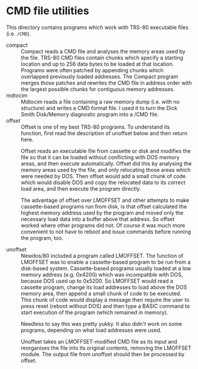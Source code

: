 # CMD file utilities

This directory contains programs which work with TRS-80 executable
files (i.e. `/CMD`).

<dl>
 <dt>compact</dt>
 <dd>Compact reads a CMD file and analyses the memory areas used
 by the file. TRS-80 CMD files contain chunks which specify a starting
 location and up to 256 data bytes to be loaded at that location.
 Programs were often patched by appending chunks which overlapped
 previously loaded addresses. The Compact program merges those
 patches and rewrites the CMD file in address order with the
 largest possible chunks for contiguous memory addresses.
 </dd>
 <dt>mdtocim</dt>
 <dd>Mdtocim reads a file containing a raw memory dump (i.e. with no
 structure) and writes a CMD format file. I used it to turn the
 Dick Smith Disk/Memory diagnostic program into a /CMD file.</dd>
 <dt>offset</dt>
 <dd>Offset is one of my best TRS-80 programs. To understand its
 function, first read the description of unoffset below and then
 return here.
 <p>
 Offset reads an executable file from cassette or disk and modifies
 the file so that it can be loaded without conflicting with DOS memory
 areas, and then execute automatically. Offset did this by analysing
 the memory areas used by the file, and only relocating those areas
 which were needed by DOS. Then offset would add a small chunk of
 code which would disable DOS and copy the relocated data to its
 correct load area, and then execute the program directly.
 </p>
 <p>
 The advantage of offset over LMOFFSET and other attempts to make
 cassette-based programs run from disk, is that offset calculated
 the highest memory address used by the program and moved only the
 necessary load data into a buffer above that address. So offset
 worked where other programs did not. Of course it was much more
 convenient to not have to reboot and issue commands before running
 the program, too.
 </p>
 </dd>
 <dt>unoffset</dt>
 <dd>Newdos/80 included a program called LMOFFSET. The function of
 LMOFFSET was to enable a cassette-based program to be run from a
 disk-based system. Cassette-based programs usually loaded at a
 low memory address (e.g. 0x4200) which was incompatible with DOS,
 because DOS used up to 0x5200. So LMOFFSET would read a cassette
 program, change its load addresses to load above the DOS memory
 area, then append a small chunk of code to be executed. This
 chunk of code would display a message then require the user to
 press reset (reboot without DOS) and then type a BASIC command
 to start execution of the program (which remained in memory).
 <p>
 Needless to say this was pretty yukky. It also didn't work on
 some programs, depending on what load addresses were used.
 </p>
 <p>
 Unoffset takes an LMOFFSET-modified CMD file as its input and
 reorganises the file into its original contents, removing the
 LMOFFSET module. The output file from unoffset should then
 be processed by offset.
 </p>
 </dd>
</dl>
